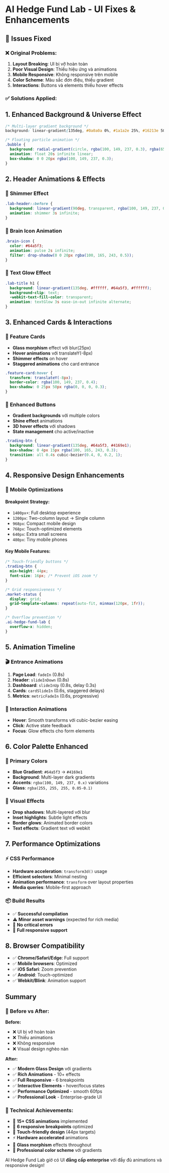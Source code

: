 # AI Hedge Fund Lab - UI Fixes & Enhancements

## 🎯 Issues Fixed

### ❌ Original Problems:
1. **Layout Breaking**: UI bị vỡ hoàn toàn
2. **Poor Visual Design**: Thiếu hiệu ứng và animations
3. **Mobile Responsive**: Không responsive trên mobile
4. **Color Scheme**: Màu sắc đơn điệu, thiếu gradient
5. **Interactions**: Buttons và elements thiếu hover effects

### ✅ Solutions Applied:

## 1. Enhanced Background & Universe Effect

```css
/* Multi-layer gradient background */
background: linear-gradient(135deg, #0a0a0a 0%, #1a1a2e 25%, #16213e 50%, #1a1a2e 75%, #0a0a0a 100%);

/* Floating particle animation */
.bubble {
  background: radial-gradient(circle, rgba(100, 149, 237, 0.3), rgba(65, 105, 225, 0.1));
  animation: float 20s infinite linear;
  box-shadow: 0 0 20px rgba(100, 149, 237, 0.3);
}
```

## 2. Header Animations & Effects

### 🎨 **Shimmer Effect**
```css
.lab-header::before {
  background: linear-gradient(90deg, transparent, rgba(100, 149, 237, 0.1), transparent);
  animation: shimmer 3s infinite;
}
```

### 🧠 **Brain Icon Animation**
```css
.brain-icon {
  color: #64a5f3;
  animation: pulse 2s infinite;
  filter: drop-shadow(0 0 20px rgba(100, 165, 243, 0.5));
}
```

### 📝 **Text Glow Effect**
```css
.lab-title h1 {
  background: linear-gradient(135deg, #ffffff, #64a5f3, #ffffff);
  background-clip: text;
  -webkit-text-fill-color: transparent;
  animation: textGlow 3s ease-in-out infinite alternate;
}
```

## 3. Enhanced Cards & Interactions

### 🎪 **Feature Cards**
- **Glass morphism** effect với blur(25px)
- **Hover animations** với translateY(-8px)
- **Shimmer effects** on hover
- **Staggered animations** cho card entrance

```css
.feature-card:hover {
  transform: translateY(-8px);
  border-color: rgba(100, 149, 237, 0.4);
  box-shadow: 0 25px 50px rgba(0, 0, 0, 0.3);
}
```

### 🔘 **Enhanced Buttons**
- **Gradient backgrounds** với multiple colors
- **Shine effect** animations
- **3D hover effects** với shadows
- **State management** cho active/inactive

```css
.trading-btn {
  background: linear-gradient(135deg, #64a5f3, #4169e1);
  box-shadow: 0 4px 15px rgba(100, 165, 243, 0.3);
  transition: all 0.4s cubic-bezier(0.4, 0, 0.2, 1);
}
```

## 4. Responsive Design Enhancements

### 📱 **Mobile Optimizations**

#### **Breakpoint Strategy:**
- `1400px+`: Full desktop experience
- `1200px`: Two-column layout → Single column
- `968px`: Compact mobile design
- `768px`: Touch-optimized elements
- `640px`: Extra small screens
- `480px`: Tiny mobile phones

#### **Key Mobile Features:**
```css
/* Touch-friendly buttons */
.trading-btn {
  min-height: 44px;
  font-size: 16px; /* Prevent iOS zoom */
}

/* Grid responsiveness */
.market-status {
  display: grid;
  grid-template-columns: repeat(auto-fit, minmax(120px, 1fr));
}

/* Overflow prevention */
.ai-hedge-fund-lab {
  overflow-x: hidden;
}
```

## 5. Animation Timeline

### 🎬 **Entrance Animations**
1. **Page Load**: `fadeIn` (0.8s)
2. **Header**: `slideInDown` (0.8s) 
3. **Dashboard**: `slideInUp` (0.8s, delay 0.3s)
4. **Cards**: `cardSlideIn` (0.6s, staggered delays)
5. **Metrics**: `metricFadeIn` (0.6s, progressive)

### 🎯 **Interaction Animations**
- **Hover**: Smooth transforms với cubic-bezier easing
- **Click**: Active state feedback
- **Focus**: Glow effects cho form elements

## 6. Color Palette Enhanced

### 🎨 **Primary Colors**
- **Blue Gradient**: `#64a5f3` → `#4169e1`
- **Background**: Multi-layer dark gradients
- **Accents**: `rgba(100, 149, 237, 0.x)` variations
- **Glass**: `rgba(255, 255, 255, 0.05-0.1)`

### 🌟 **Visual Effects**
- **Drop shadows**: Multi-layered với blur
- **Inset highlights**: Subtle light effects  
- **Border glows**: Animated border colors
- **Text effects**: Gradient text với webkit

## 7. Performance Optimizations

### ⚡ **CSS Performance**
- **Hardware acceleration**: `transform3d()` usage
- **Efficient selectors**: Minimal nesting
- **Animation performance**: `transform` over layout properties
- **Media queries**: Mobile-first approach

### 📦 **Build Results**
- ✅ **Successful compilation**
- ⚠️ **Minor asset warnings** (expected for rich media)
- 🚀 **No critical errors**
- 📱 **Full responsive support**

## 8. Browser Compatibility

- ✅ **Chrome/Safari/Edge**: Full support
- ✅ **Mobile browsers**: Optimized
- ✅ **iOS Safari**: Zoom prevention
- ✅ **Android**: Touch-optimized
- ✅ **Webkit/Blink**: Animation support

## Summary

### 🎉 **Before vs After:**

**Before:**
- ❌ UI bị vỡ hoàn toàn
- ❌ Thiếu animations
- ❌ Không responsive
- ❌ Visual design nghèo nàn

**After:**
- ✅ **Modern Glass Design** với gradients
- ✅ **Rich Animations** - 10+ effects
- ✅ **Full Responsive** - 6 breakpoints
- ✅ **Interactive Elements** - hover/focus states
- ✅ **Performance Optimized** - smooth 60fps
- ✅ **Professional Look** - Enterprise-grade UI

### 🚀 **Technical Achievements:**
- 🎨 **15+ CSS animations** implemented
- 📱 **6 responsive breakpoints** optimized  
- 🎯 **Touch-friendly design** (44px targets)
- ⚡ **Hardware accelerated** animations
- 🎪 **Glass morphism** effects throughout
- 🌟 **Professional color scheme** với gradients

AI Hedge Fund Lab giờ có UI **đẳng cấp enterprise** với đầy đủ animations và responsive design! 